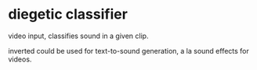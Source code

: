 # diegetic classifier

video input, classifies sound in a given clip.

inverted could be used for text-to-sound generation, a la sound effects for videos.
